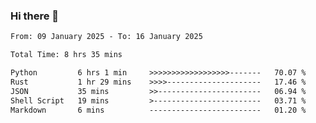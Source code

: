 ### Hi there 👋

<!--
**ututono/ututono** is a ✨ _special_ ✨ repository because its `README.md` (this file) appears on your GitHub profile.

Here are some ideas to get you started:

- 🔭 I’m currently working on ...
- 🌱 I’m currently learning ...
- 👯 I’m looking to collaborate on ...
- 🤔 I’m looking for help with ...
- 💬 Ask me about ...
- 📫 How to reach me: ...
- 😄 Pronouns: ...
- ⚡ Fun fact: ...
-->



<!--START_SECTION:waka-->

```txt
From: 09 January 2025 - To: 16 January 2025

Total Time: 8 hrs 35 mins

Python         6 hrs 1 min     >>>>>>>>>>>>>>>>>>-------   70.07 %
Rust           1 hr 29 mins    >>>>---------------------   17.46 %
JSON           35 mins         >>-----------------------   06.94 %
Shell Script   19 mins         >------------------------   03.71 %
Markdown       6 mins          -------------------------   01.20 %
```

<!--END_SECTION:waka-->
